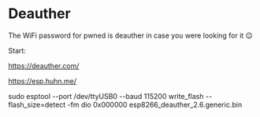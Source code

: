 # Deauther

The WiFi password for pwned is deauther in case you were looking for it 😉

Start:

https://deauther.com/

https://esp.huhn.me/

sudo esptool --port /dev/ttyUSB0 --baud 115200 write_flash --flash_size=detect -fm dio 0x000000 esp8266_deauther_2.6.generic.bin

